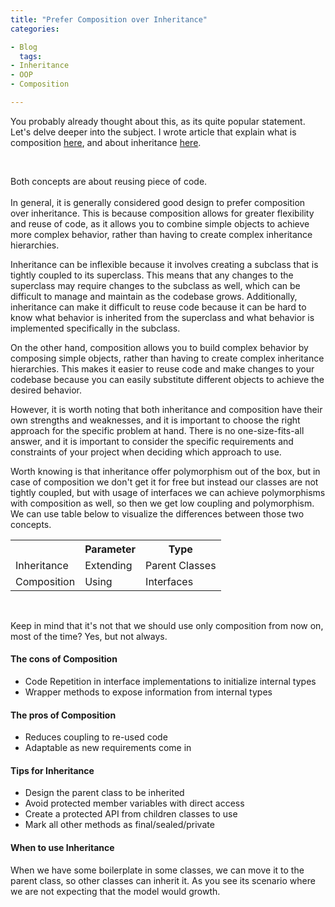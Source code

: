 ```yaml
---
title: "Prefer Composition over Inheritance"
categories:

- Blog
  tags:
- Inheritance
- OOP
- Composition

---
```


You probably already thought about this, as its quite popular statement.
Let's delve deeper into the subject.
I wrote article that explain what is
composition [here](https://matthewonsoftware.com/blog/association-composition-aggregation/), and about
inheritance [here](https://matthewonsoftware.com/blog/core-concepts-behind-oop/).

<br>

Both concepts are about reusing piece of code. <br><br>
In general, it is generally considered good design to prefer composition over inheritance. This is because composition allows for greater flexibility and reuse of code, as it allows you to combine simple objects to achieve more complex behavior, rather than having to create complex inheritance hierarchies.
<br>

Inheritance can be inflexible because it involves creating a subclass that is tightly coupled to its superclass. This means that any changes to the superclass may require changes to the subclass as well, which can be difficult to manage and maintain as the codebase grows. Additionally, inheritance can make it difficult to reuse code because it can be hard to know what behavior is inherited from the superclass and what behavior is implemented specifically in the subclass.

On the other hand, composition allows you to build complex behavior by composing simple objects, rather than having to create complex inheritance hierarchies. This makes it easier to reuse code and make changes to your codebase because you can easily substitute different objects to achieve the desired behavior.

However, it is worth noting that both inheritance and composition have their own strengths and weaknesses, and it is important to choose the right approach for the specific problem at hand. There is no one-size-fits-all answer, and it is important to consider the specific requirements and constraints of your project when deciding which approach to use.

Worth knowing is that inheritance offer polymorphism out of the box, but in case of composition we don't get it for free but instead our classes are not tightly coupled, but with usage of interfaces we can achieve polymorphisms with composition as well, so then we get low coupling and polymorphism.
We can use table below to visualize the differences between those two concepts. 

<table style="width:100%">
  <tr>
    <th></th>
    <th>Parameter</th>
    <th>Type</th>
  </tr>
  <tr>
    <td>Inheritance</td>
    <td>Extending</td>
    <td>Parent Classes</td>
  </tr>  
  <tr>
    <td>Composition</td>
    <td>Using</td>
    <td>Interfaces</td>
  </tr>
</table>


<br>

Keep in mind that it's not that we should use only composition from now on, most of the time? Yes, but not always.



#### The cons of Composition

* Code Repetition in interface implementations to initialize internal types
* Wrapper methods to expose information from internal types


#### The pros of Composition

* Reduces coupling to re-used code
* Adaptable as new requirements come in


#### Tips for Inheritance

* Design the parent class to be inherited
* Avoid protected member variables with direct access
* Create a protected API from children classes to use
* Mark all other methods as final/sealed/private


#### When to use Inheritance

When we have some boilerplate in some classes, we can move it to the parent class, so other classes can inherit it. 
As you see its scenario where we are not expecting that the model would growth.





